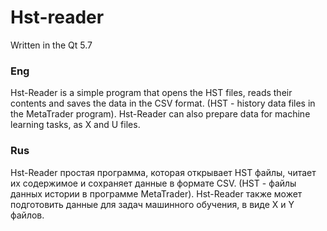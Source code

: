 # Hst-reader

Written in the Qt 5.7

### Eng

Hst-Reader is a simple program that opens the HST files, reads their contents and saves the data in the CSV format. 
(HST - history data files in the MetaTrader program).
Hst-Reader can also prepare data for machine learning tasks, as X and U files.

### Rus

Hst-Reader простая программа, которая открывает HST файлы, читает их содержимое и сохраняет данные в формате CSV.
(HST - файлы данных истории в программе MetaTrader).
Hst-Reader также может подготовить данные для задач машинного обучения, в виде X и Y файлов.